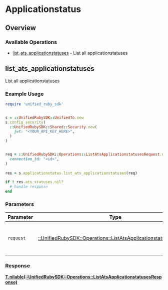 # Applicationstatus

## Overview

### Available Operations

* [list_ats_applicationstatuses](#list_ats_applicationstatuses) - List all applicationstatuses

## list_ats_applicationstatuses

List all applicationstatuses

### Example Usage

```ruby
require 'unified_ruby_sdk'


s = ::UnifiedRubySDK::UnifiedTo.new
s.config_security(
  ::UnifiedRubySDK::Shared::Security.new(
    jwt: "<YOUR_API_KEY_HERE>",
  )
)


req = ::UnifiedRubySDK::Operations::ListAtsApplicationstatusesRequest.new(
  connection_id: "<id>",
)
    
res = s.applicationstatus.list_ats_applicationstatuses(req)

if ! res.ats_statuses.nil?
  # handle response
end

```

### Parameters

| Parameter                                                                                                                       | Type                                                                                                                            | Required                                                                                                                        | Description                                                                                                                     |
| ------------------------------------------------------------------------------------------------------------------------------- | ------------------------------------------------------------------------------------------------------------------------------- | ------------------------------------------------------------------------------------------------------------------------------- | ------------------------------------------------------------------------------------------------------------------------------- |
| `request`                                                                                                                       | [::UnifiedRubySDK::Operations::ListAtsApplicationstatusesRequest](../../models/operations/listatsapplicationstatusesrequest.md) | :heavy_check_mark:                                                                                                              | The request object to use for the request.                                                                                      |

### Response

**[T.nilable(::UnifiedRubySDK::Operations::ListAtsApplicationstatusesResponse)](../../models/operations/listatsapplicationstatusesresponse.md)**

